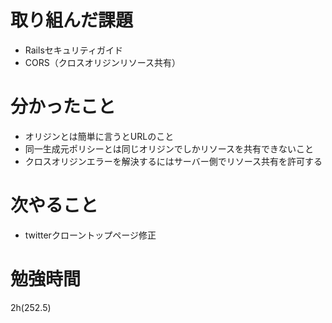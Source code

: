 # 取り組んだ課題

- Railsセキュリティガイド
- CORS（クロスオリジンリソース共有）

# 分かったこと

- オリジンとは簡単に言うとURLのこと
- 同一生成元ポリシーとは同じオリジンでしかリソースを共有できないこと
- クロスオリジンエラーを解決するにはサーバー側でリソース共有を許可する

# 次やること

- twitterクローントップページ修正

# 勉強時間
2h(252.5)